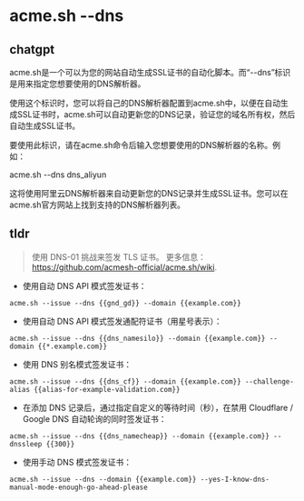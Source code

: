 # acme.sh --dns 
## chatgpt 
acme.sh是一个可以为您的网站自动生成SSL证书的自动化脚本。而“--dns”标识是用来指定您想要使用的DNS解析器。

使用这个标识时，您可以将自己的DNS解析器配置到acme.sh中，以便在自动生成SSL证书时，acme.sh可以自动更新您的DNS记录，验证您的域名所有权，然后自动生成SSL证书。

要使用此标识，请在acme.sh命令后输入您想要使用的DNS解析器的名称。例如：

acme.sh --dns dns_aliyun

这将使用阿里云DNS解析器来自动更新您的DNS记录并生成SSL证书。您可以在acme.sh官方网站上找到支持的DNS解析器列表。 

## tldr 
 
> 使用 DNS-01 挑战来签发 TLS 证书。
> 更多信息：<https://github.com/acmesh-official/acme.sh/wiki>.

- 使用自动 DNS API 模式签发证书：

`acme.sh --issue --dns {{gnd_gd}} --domain {{example.com}}`

- 使用自动 DNS API 模式签发通配符证书（用星号表示）：

`acme.sh --issue --dns {{dns_namesilo}} --domain {{example.com}} --domain {{*.example.com}}`

- 使用 DNS 别名模式签发证书：

`acme.sh --issue --dns {{dns_cf}} --domain {{example.com}} --challenge-alias {{alias-for-example-validation.com}}`

- 在添加 DNS 记录后，通过指定自定义的等待时间（秒），在禁用 Cloudflare / Google DNS 自动轮询的同时签发证书：

`acme.sh --issue --dns {{dns_namecheap}} --domain {{example.com}} --dnssleep {{300}}`

- 使用手动 DNS 模式签发证书：

`acme.sh --issue --dns --domain {{example.com}} --yes-I-know-dns-manual-mode-enough-go-ahead-please`
